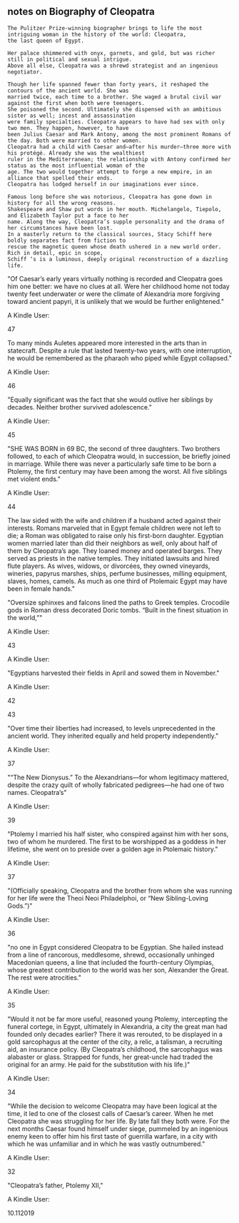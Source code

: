 ##  notes on Biography of Cleopatra

```text
The Pulitzer Prize-winning biographer brings to life the most intriguing woman in the history of the world: Cleopatra,
the last queen of Egypt.

Her palace shimmered with onyx, garnets, and gold, but was richer still in political and sexual intrigue.
Above all else, Cleopatra was a shrewd strategist and an ingenious negotiator.

Though her life spanned fewer than forty years, it reshaped the contours of the ancient world. She was
married twice, each time to a brother. She waged a brutal civil war against the first when both were teenagers.
She poisoned the second. Ultimately she dispensed with an ambitious sister as well; incest and assassination
were family specialties. Cleopatra appears to have had sex with only two men. They happen, however, to have
been Julius Caesar and Mark Antony, among the most prominent Romans of the day. Both were married to other women.
Cleopatra had a child with Caesar and–after his murder–three more with his protégé. Already she was the wealthiest
ruler in the Mediterranean; the relationship with Antony confirmed her status as the most influential woman of the
age. The two would together attempt to forge a new empire, in an alliance that spelled their ends.
Cleopatra has lodged herself in our imaginations ever since.

Famous long before she was notorious, Cleopatra has gone down in history for all the wrong reasons.
Shakespeare and Shaw put words in her mouth. Michelangelo, Tiepolo, and Elizabeth Taylor put a face to her
name. Along the way, Cleopatra’s supple personality and the drama of her circumstances have been lost.
In a masterly return to the classical sources, Stacy Schiff here boldly separates fact from fiction to
rescue the magnetic queen whose death ushered in a new world order. Rich in detail, epic in scope,
Schiff ‘s is a luminous, deeply original reconstruction of a dazzling life.
```

"Of Caesar’s early years virtually nothing is recorded and Cleopatra goes him one better: we have no clues at all. Were her childhood home not today twenty feet underwater or were the climate of Alexandria more forgiving toward ancient papyri, it is unlikely that we would be further enlightened."

A Kindle User:

47

To many minds Auletes appeared more interested in the arts than in statecraft. Despite a rule that lasted twenty-two years, with one interruption, he would be remembered as the pharaoh who piped while Egypt collapsed."

A Kindle User:

46

"Equally significant was the fact that she would outlive her siblings by decades. Neither brother survived adolescence."

A Kindle User:

45

"SHE WAS BORN in 69 BC, the second of three daughters. Two brothers followed, to each of which Cleopatra would, in succession, be briefly joined in marriage. While there was never a particularly safe time to be born a Ptolemy, the first century may have been among the worst. All five siblings met violent ends."

A Kindle User:

44


The law sided with the wife and children if a husband acted against their interests. Romans marveled that in Egypt female children were not left to die; a Roman was obligated to raise only his first-born daughter. Egyptian women married later than did their neighbors as well, only about half of them by Cleopatra’s age. They loaned money and operated barges. They served as priests in the native temples. They initiated lawsuits and hired flute players. As wives, widows, or divorcées, they owned vineyards, wineries, papyrus marshes, ships, perfume businesses, milling equipment, slaves, homes, camels. As much as one third of Ptolemaic Egypt may have been in female hands."

"Oversize sphinxes and falcons lined the paths to Greek temples. Crocodile gods in Roman dress decorated Doric tombs. “Built in the finest situation in the world,”"

A Kindle User:

43


A Kindle User:

"Egyptians harvested their fields in April and sowed them in November."

A Kindle User:

42

43

"Over time their liberties had increased, to levels unprecedented in the ancient world. They inherited equally and held property independently."

A Kindle User:

37

"“The New Dionysus.” To the Alexandrians—for whom legitimacy mattered, despite the crazy quilt of wholly fabricated pedigrees—he had one of two names. Cleopatra’s"

A Kindle User:

39

"Ptolemy I married his half sister, who conspired against him with her sons, two of whom he murdered. The first to be worshipped as a goddess in her lifetime, she went on to preside over a golden age in Ptolemaic history."

A Kindle User:

37

"(Officially speaking, Cleopatra and the brother from whom she was running for her life were the Theoi Neoi Philadelphoi, or “New Sibling-Loving Gods.”)"

A Kindle User:

36

"no one in Egypt considered Cleopatra to be Egyptian. She hailed instead from a line of rancorous, meddlesome, shrewd, occasionally unhinged Macedonian queens, a line that included the fourth-century Olympias, whose greatest contribution to the world was her son, Alexander the Great. The rest were atrocities."

A Kindle User:

35

"Would it not be far more useful, reasoned young Ptolemy, intercepting the funeral cortege, in Egypt, ultimately in Alexandria, a city the great man had founded only decades earlier? There it was rerouted, to be displayed in a gold sarcophagus at the center of the city, a relic, a talisman, a recruiting aid, an insurance policy. (By Cleopatra’s childhood, the sarcophagus was alabaster or glass. Strapped for funds, her great-uncle had traded the original for an army. He paid for the substitution with his life.)"

A Kindle User:

34

"While the decision to welcome Cleopatra may have been logical at the time, it led to one of the closest calls of Caesar’s career. When he met Cleopatra she was struggling for her life. By late fall they both were. For the next months Caesar found himself under siege, pummeled by an ingenious enemy keen to offer him his first taste of guerrilla warfare, in a city with which he was unfamiliar and in which he was vastly outnumbered."

A Kindle User:

32

"Cleopatra’s father, Ptolemy XII,"

A Kindle User:

10.112019
